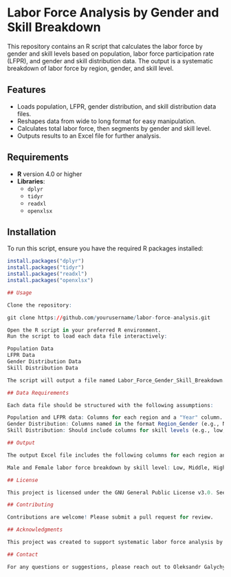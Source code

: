# Labor Force Analysis by Gender and Skill Breakdown

This repository contains an R script that calculates the labor force by gender and skill levels based on population, labor force participation rate (LFPR), and gender and skill distribution data. The output is a systematic breakdown of labor force by region, gender, and skill level.

## Features
- Loads population, LFPR, gender distribution, and skill distribution data files.
- Reshapes data from wide to long format for easy manipulation.
- Calculates total labor force, then segments by gender and skill level.
- Outputs results to an Excel file for further analysis.

## Requirements
- **R** version 4.0 or higher
- **Libraries**:
  - `dplyr`
  - `tidyr`
  - `readxl`
  - `openxlsx`

## Installation

To run this script, ensure you have the required R packages installed:

```r
install.packages("dplyr")
install.packages("tidyr")
install.packages("readxl")
install.packages("openxlsx")

## Usage

Clone the repository:

git clone https://github.com/yourusername/labor-force-analysis.git

Open the R script in your preferred R environment.
Run the script to load each data file interactively:

Population Data
LFPR Data
Gender Distribution Data
Skill Distribution Data

The script will output a file named Labor_Force_Gender_Skill_Breakdown.xlsx, which contains the labor force breakdown by region, year, gender, and skill level.

## Data Requirements

Each data file should be structured with the following assumptions:

Population and LFPR data: Columns for each region and a "Year" column.
Gender Distribution: Columns named in the format Region_Gender (e.g., NW_Male, NW_Female).
Skill Distribution: Should include columns for skill levels (e.g., low, middle, high, capitalist).

## Output

The output Excel file includes the following columns for each region and year:

Male and Female labor force breakdown by skill level: Low, Middle, High, and Capitalist.

## License

This project is licensed under the GNU General Public License v3.0. See the LICENSE file for details.

## Contributing

Contributions are welcome! Please submit a pull request for review.

## Acknowledgments

This project was created to support systematic labor force analysis by gender and skill level across Italian regions.

## Contact

For any questions or suggestions, please reach out to Oleksandr Galychyn on LinkedIn.


